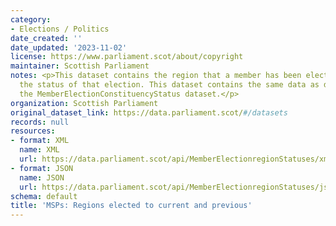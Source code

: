 ```yaml
---
category:
- Elections / Politics
date_created: ''
date_updated: '2023-11-02'
license: https://www.parliament.scot/about/copyright
maintainer: Scottish Parliament
notes: <p>This dataset contains the region that a member has been elected for, and
  the status of that election. This dataset contains the same data as described under
  the MemberElectionConstituencyStatus dataset.</p>
organization: Scottish Parliament
original_dataset_link: https://data.parliament.scot/#/datasets
records: null
resources:
- format: XML
  name: XML
  url: https://data.parliament.scot/api/MemberElectionregionStatuses/xml
- format: JSON
  name: JSON
  url: https://data.parliament.scot/api/MemberElectionregionStatuses/json
schema: default
title: 'MSPs: Regions elected to current and previous'
---
```

